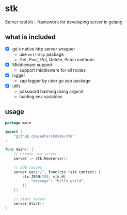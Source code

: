 # stk

Server tool kit - framework for developing server in golang

## what is included

- [x] go's native http server wrapper
  - use `net/http` package
  - Get, Post, Put, Delete, Patch methods
- [x] Middleware support
  - support middleware for all routes
- [x] logger
  - zap logger by uber go zap package
- [x] utils
  - password hashing using argon2
  - loading env variables
    
## usage

```go
package main

import (
    "github.com/adharshmk96/stk"
)

func main() {
    // create new server
    server := stk.NewServer()
    
    // add routes
    server.Get("/", func(ctx *stk.Context) {
        ctx.JSON(200, stk.H{
            "message": "hello world",
        })
    })
    
    // start server
    server.Start()
}
```
